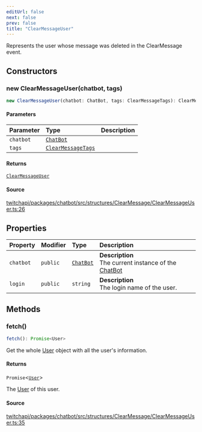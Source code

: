 ```yaml
---
editUrl: false
next: false
prev: false
title: "ClearMessageUser"
---
```


Represents the user whose message was deleted in the ClearMessage event.

## Constructors

### new ClearMessageUser(chatbot, tags)

```ts
new ClearMessageUser(chatbot: ChatBot, tags: ClearMessageTags): ClearMessageUser
```

#### Parameters

| Parameter | Type | Description |
| :------ | :------ | :------ |
| `chatbot` | [`ChatBot`](ChatBot.md) |  |
| `tags` | [`ClearMessageTags`](../interfaces/ClearMessageTags.md) |  |

#### Returns

[`ClearMessageUser`](ClearMessageUser.md)

#### Source

[twitchapi/packages/chatbot/src/structures/ClearMessage/ClearMessageUser.ts:26](https://github.com/pablornc/twitchapi//blob/b274026/packages/chatbot/src/structures/ClearMessage/ClearMessageUser.ts#L26)

## Properties

| Property | Modifier | Type | Description |
| :------ | :------ | :------ | :------ |
| `chatbot` | `public` | [`ChatBot`](ChatBot.md) | **Description**<br />The current instance of the [ChatBot](../../api/chatbot/classes/chatbot) |
| `login` | `public` | `string` | **Description**<br />The login name of the user. |

## Methods

### fetch()

```ts
fetch(): Promise<User>
```

Get the whole [User](../../api/chatbot/classes/user) object with all the user's information.

#### Returns

`Promise`\<[`User`](User.md)\>

The [User](../../api/chatbot/classes/user) of this user.

#### Source

[twitchapi/packages/chatbot/src/structures/ClearMessage/ClearMessageUser.ts:35](https://github.com/pablornc/twitchapi//blob/b274026/packages/chatbot/src/structures/ClearMessage/ClearMessageUser.ts#L35)

